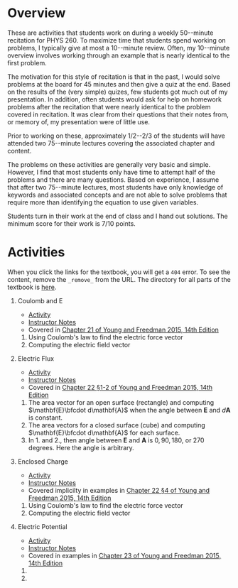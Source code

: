 # Overview

These are activities that students work on during a weekly 50--minute recitation for PHYS 260. To maximize time that students spend working on problems, I typically give at most a 10--minute review. Often, my 10--minute overview involves working through an example that is nearly identical to the first problem.

The motivation for this style of recitation is that in the past, I would solve problems at the board for 45 minutes and then give a quiz at the end. Based on the results of the (very simple) quizes, few students got much out of my presentation. In addition, often students would ask for help on homework problems after the recitation that were nearly identical to the problem covered in recitation. It was clear from their questions that their notes from, or memory of, my presentation were of little use.

Prior to working on these, approximately 1/2--2/3 of the students will have attended two 75--minute lectures covering the associated chapter and content.

The problems on these activities are generally very basic and simple. However, I find that most students only have time to attempt half of the problems and there are many questions. Based on experience, I assume that after two 75--minute lectures, most students have only knowledge of keywords and associated concepts and are not able to solve problems that require more than identifying the equation to use given variables.

Students turn in their work at the end of class and I hand out solutions. The minimum score for their work is 7/10 points.

# Activities

When you click the links for the textbook, you will get a `404` error. To see the content, remove the `_remove_` from the URL. The directory for all parts of the textbook is [here]( https://drive.google.com/drive/u/1/folders/1RbJbDlpZB6THg1cKvlmRnvQYewRKmn03_remove_).

1. Coulomb and E
    * [Activity](Coulomb_and_E/Coulomb_and_E.md) 
    * [Instructor Notes](Coulomb_and_E/Coulomb_and_E_Notes.md) 
    * Covered in [Chapter 21 of Young and Freedman 2015, 14th Edition](https://drive.google.com/file/d/1JS_pBuNEwXdz9IzpSBFPJffgVacZmqN7/view?usp=sharing_remove_)

    1. Using Coulomb's law to find the electric force vector
    2. Computing the electric field vector

2. Electric Flux
    * [Activity](Electric_Flux/Electric_Flux.md)
    * [Instructor Notes](Electric_Flux/Electric_Flux_Notes.md)
    * Covered in [Chapter 22 §1-2 of Young and Freedman 2015, 14th Edition](https://drive.google.com/file/d/1xt3U54huNwt9epviaBRbu2GJ64poSEWB/view?usp=sharing_remove_)
    1. The area vector for an open surface (rectangle) and computing $\mathbf{E}\bfcdot d\mathbf{A}$ when the angle between $\mathbf{E}$ and $d\mathbf{A}$ is constant.
    2. The area vectors for a closed surface (cube) and computing $\mathbf{E}\bfcdot d\mathbf{A}$ for each surface.
    3. In 1. and 2., then angle between $\mathbf{E}$ and $\mathbf{A}$ is $0, 90, 180,$ or $270$ degrees. Here the angle is arbitrary.

1. Enclosed Charge
    * [Activity](Enclosed_Charge/Enclosed_Charge.md) 
    * [Instructor Notes](Enclosed_Charge/Enclosed_Charge_Notes.md) 
    * Covered implicilty in examples in [Chapter 22 §4 of Young and Freedman 2015, 14th Edition](https://drive.google.com/file/d/1xt3U54huNwt9epviaBRbu2GJ64poSEWB/view?usp=sharing_remove_)

    1. Using Coulomb's law to find the electric force vector
    2. Computing the electric field vector

1. Electric Potential
    * [Activity](Electric_Potential/Electric_Potential.md) 
    * [Instructor Notes](Electric_Potential/Electric_Potential.md) 
    * Covered in examples in [Chapter 23 of Young and Freedman 2015, 14th Edition](https://drive.google.com/file/d/1KO0ETw12uhGYdBMHExKIdR_eCUhHB7dw/view?usp=sharing_remove_)

    1. 
    2. 
